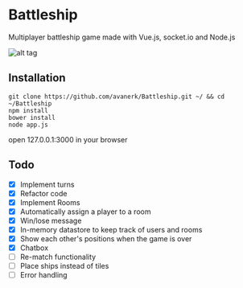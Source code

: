 # Battleship
Multiplayer battleship game made with Vue.js, socket.io and Node.js

![alt tag](http://i.imgur.com/IS35dN6.png)

## Installation

    git clone https://github.com/avanerk/Battleship.git ~/ && cd ~/Battleship
    npm install
    bower install
    node app.js
    
  open 127.0.0.1:3000 in your browser

## Todo
- [x] Implement turns
- [x] Refactor code
- [x] Implement Rooms
- [x] Automatically assign a player to a room
- [x] Win/lose message
- [x] In-memory datastore to keep track of users and rooms
- [x] Show each other's positions when the game is over
- [x] Chatbox
- [ ] Re-match functionality
- [ ] Place ships instead of tiles
- [ ] Error handling
